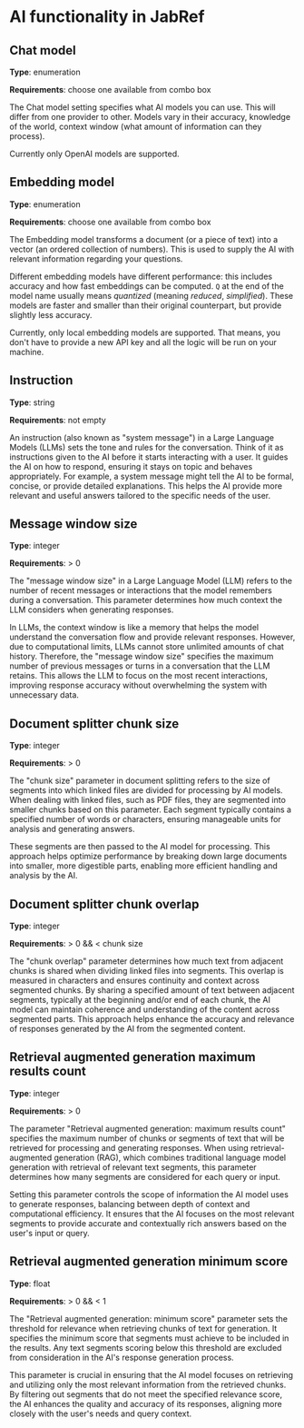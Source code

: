 # AI functionality in JabRef

## Chat model

**Type**: enumeration

**Requirements**: choose one available from combo box

The Chat model setting specifies what AI models you can use. This will differ from one provider to other. Models vary in their accuracy, knowledge of the world, context window (what amount of information can they process).

Currently only OpenAI models are supported.

## Embedding model

**Type**: enumeration

**Requirements**: choose one available from combo box

The Embedding model transforms a document (or a piece of text) into a vector (an ordered collection of numbers). This is used to supply the AI with relevant information regarding your questions.

Different embedding models have different performance: this includes accuracy and how fast embeddings can be computed. `Q` at the end of the model name usually means *quantized* (meaning *reduced*, *simplified*). These models are faster and smaller than their original counterpart, but provide slightly less accuracy.

Currently, only local embedding models are supported. That means, you don't have to provide a new API key and all the logic will be run on your machine. 

## Instruction

**Type**: string

**Requirements**: not empty

An instruction (also known as "system message") in a Large Language Models (LLMs) sets the tone and rules for the conversation. Think of it as instructions given to the AI before it starts interacting with a user. It guides the AI on how to respond, ensuring it stays on topic and behaves appropriately. For example, a system message might tell the AI to be formal, concise, or provide detailed explanations. This helps the AI provide more relevant and useful answers tailored to the specific needs of the user.

## Message window size

**Type**: integer

**Requirements**: > 0

The "message window size" in a Large Language Model (LLM) refers to the number of recent messages or interactions that the model remembers during a conversation. This parameter determines how much context the LLM considers when generating responses.

In LLMs, the context window is like a memory that helps the model understand the conversation flow and provide relevant responses. However, due to computational limits, LLMs cannot store unlimited amounts of chat history. Therefore, the "message window size" specifies the maximum number of previous messages or turns in a conversation that the LLM retains. This allows the LLM to focus on the most recent interactions, improving response accuracy without overwhelming the system with unnecessary data.

## Document splitter chunk size

**Type**: integer

**Requirements**: > 0

The "chunk size" parameter in document splitting refers to the size of segments into which linked files are divided for processing by AI models. When dealing with linked files, such as PDF files, they are segmented into smaller chunks based on this parameter. Each segment typically contains a specified number of words or characters, ensuring manageable units for analysis and generating answers.

These segments are then passed to the AI model for processing. This approach helps optimize performance by breaking down large documents into smaller, more digestible parts, enabling more efficient handling and analysis by the AI.

## Document splitter chunk overlap

**Type**: integer

**Requirements**: > 0 && < chunk size

The "chunk overlap" parameter determines how much text from adjacent chunks is shared when dividing linked files into segments. This overlap is measured in characters and ensures continuity and context across segmented chunks. By sharing a specified amount of text between adjacent segments, typically at the beginning and/or end of each chunk, the AI model can maintain coherence and understanding of the content across segmented parts. This approach helps enhance the accuracy and relevance of responses generated by the AI from the segmented content.

## Retrieval augmented generation maximum results count

**Type**: integer

**Requirements**: > 0

The parameter "Retrieval augmented generation: maximum results count" specifies the maximum number of chunks or segments of text that will be retrieved for processing and generating responses. When using retrieval-augmented generation (RAG), which combines traditional language model generation with retrieval of relevant text segments, this parameter determines how many segments are considered for each query or input.

Setting this parameter controls the scope of information the AI model uses to generate responses, balancing between depth of context and computational efficiency. It ensures that the AI focuses on the most relevant segments to provide accurate and contextually rich answers based on the user's input or query.

## Retrieval augmented generation minimum score

**Type**: float

**Requirements**: > 0 && < 1

The "Retrieval augmented generation: minimum score" parameter sets the threshold for relevance when retrieving chunks of text for generation. It specifies the minimum score that segments must achieve to be included in the results. Any text segments scoring below this threshold are excluded from consideration in the AI's response generation process.

This parameter is crucial in ensuring that the AI model focuses on retrieving and utilizing only the most relevant information from the retrieved chunks. By filtering out segments that do not meet the specified relevance score, the AI enhances the quality and accuracy of its responses, aligning more closely with the user's needs and query context.

